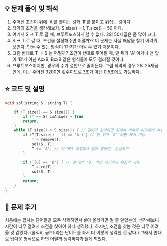 ## 💡 문제 풀이 및 해석

1.  주어진 조건이 뒤에 'A'를 붙이는 것과 'B'를 붙이고 뒤집는 것이다.
2.  최악의 조건을 생각해보자. S.size() = 1, T.size() = 50 이다.
3.  여기서 S -> T 로 갈 때, 브루트포스하게 할 수 없다. 2의 50제곱은 좀 많이 크다.
4.  S -> T 로 갈 때, 조건을 설정해주면 어떨까?? 이 문제는 사실 해답을 찾기 어려워 보인다. 만들 수 있는 방식이 1가지가 아닐 수 있기 때문이다.
5.  그럼 반대로 T -> S 는 어떨까? 조건이 반대로 주어질 때, 맨 뒤가 'A' 이거나 맨 앞이 'B'가 아닌 AxxB, BxxB 같은 형식들이 모두 걸러질 것이다.
6.  브루트포스이지만, 경우의 수가 절반으로 줄어든다. 그럼 최악의 경우 2의 25제곱인데, 이는 주어진 3200만 횟수이므로 2초가 아닌 0.5초에도 가능하다.

## ⭐️ 코드 및 설명
```cpp
void sol(string S, string T) {

    if (T.size() == S.size()) {
        if (T == S) isAnswer = true;
        return;
    }
    while (T.size() > S.size()) { // 길이가 같아지면 위에서 어차피 비교해서 사실 필요없는 조건식
        if (T[T.size() - 1] == 'A') { // 맨 뒤가 'A' 라면 제거 가능
            T = remove(T);
            sol(S, T);
            T += 'A'; // 이 DFS 과정에서 답이 없다면, 원상복구
        }

        if (T[0] == 'B') { // 맨 앞이 'B' 라면 제거하고 뒤집기 가능
            T = re(T);
            sol(S, T);
        }
        return;
    }
}
```

## 🤔 문제 후기
처음에는 겹치는 단어들을 모두 삭제하면서 쌓아 올라가면 될 줄 알았는데, 생각해보니 시간이 너무 걸려서 조건을 찾아야 하나 생각했다. 하지만, 조건을 찾는 것은 너무 어려울 것 같았다. (솔직히 골드5라는 난이도를 봐서 더 이렇게 생각한 것 같다.) 그래서 반대로 탑다운 형식으로 하면 어떨까 생각하다가 풀게 되었다.